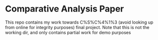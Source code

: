 # Comparative Analysis Paper
This repo contains my work towards C%S%C%4%1%3 (avoid looking up from online for integrity purposes) final project. Note that this is not the working dir, and only contains partial work for demo purposes

